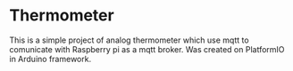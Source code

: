 # Thermometer
This is a simple project of analog thermometer which use mqtt to comunicate with Raspberry pi as a mqtt broker.
Was created on PlatformIO in Arduino framework.
